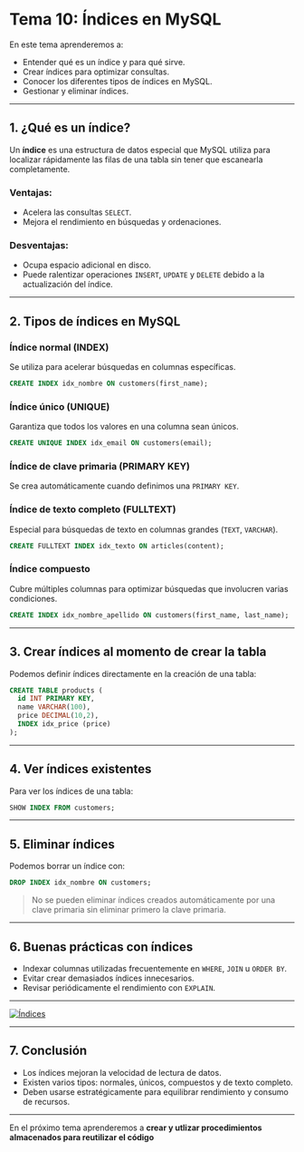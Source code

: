 # **Tema 10: Índices en MySQL**

En este tema aprenderemos a:

- Entender qué es un índice y para qué sirve.
- Crear índices para optimizar consultas.
- Conocer los diferentes tipos de índices en MySQL.
- Gestionar y eliminar índices.

---

## **1. ¿Qué es un índice?**

Un **índice** es una estructura de datos especial que MySQL utiliza para localizar rápidamente las filas de una tabla sin tener que escanearla completamente.

### **Ventajas:**

- Acelera las consultas `SELECT`.
- Mejora el rendimiento en búsquedas y ordenaciones.

### **Desventajas:**

- Ocupa espacio adicional en disco.
- Puede ralentizar operaciones `INSERT`, `UPDATE` y `DELETE` debido a la actualización del índice.

---

## **2. Tipos de índices en MySQL**

### **Índice normal (INDEX)**

Se utiliza para acelerar búsquedas en columnas específicas.

```sql
CREATE INDEX idx_nombre ON customers(first_name);
```

### **Índice único (UNIQUE)**

Garantiza que todos los valores en una columna sean únicos.

```sql
CREATE UNIQUE INDEX idx_email ON customers(email);
```

### **Índice de clave primaria (PRIMARY KEY)**

Se crea automáticamente cuando definimos una `PRIMARY KEY`.

### **Índice de texto completo (FULLTEXT)**

Especial para búsquedas de texto en columnas grandes (`TEXT`, `VARCHAR`).

```sql
CREATE FULLTEXT INDEX idx_texto ON articles(content);
```

### **Índice compuesto**

Cubre múltiples columnas para optimizar búsquedas que involucren varias condiciones.

```sql
CREATE INDEX idx_nombre_apellido ON customers(first_name, last_name);
```

---

## **3. Crear índices al momento de crear la tabla**

Podemos definir índices directamente en la creación de una tabla:

```sql
CREATE TABLE products (
  id INT PRIMARY KEY,
  name VARCHAR(100),
  price DECIMAL(10,2),
  INDEX idx_price (price)
);
```

---

## **4. Ver índices existentes**

Para ver los índices de una tabla:

```sql
SHOW INDEX FROM customers;
```

---

## **5. Eliminar índices**

Podemos borrar un índice con:

```sql
DROP INDEX idx_nombre ON customers;
```

> No se pueden eliminar índices creados automáticamente por una clave primaria sin eliminar primero la clave primaria.

---

## **6. Buenas prácticas con índices**

- Indexar columnas utilizadas frecuentemente en `WHERE`, `JOIN` u `ORDER BY`.
- Evitar crear demasiados índices innecesarios.
- Revisar periódicamente el rendimiento con `EXPLAIN`.

---

[![Índices](https://img.youtube.com/vi/Eu2o5tefWdU/0.jpg)](https://www.youtube.com/watch?v=Eu2o5tefWdU&list=PLzA2VyZwsq__lL586xdEFPJtV-gmYhP4N)

---

## **7. Conclusión**

- Los índices mejoran la velocidad de lectura de datos.
- Existen varios tipos: normales, únicos, compuestos y de texto completo.
- Deben usarse estratégicamente para equilibrar rendimiento y consumo de recursos.

---

En el próximo tema aprenderemos a **crear y utlizar procedimientos almacenados para reutilizar el código**
